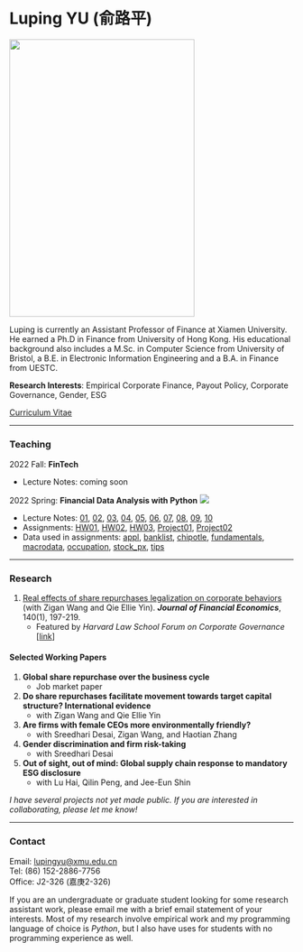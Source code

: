 # Luping YU (俞路平)

<img src="https://lazydingding.github.io/IMG_0246.JPG" width = "328.3" height = "492.5">

Luping is currently an Assistant Professor of Finance at Xiamen University. He earned a Ph.D in Finance from University of Hong Kong. His educational background also includes a M.Sc. in Computer Science from University of Bristol, a B.E. in Electronic Information Engineering and a B.A. in Finance from UESTC.

**Research Interests**: Empirical Corporate Finance, Payout Policy, Corporate Governance, Gender, ESG

[Curriculum Vitae](https://lazydingding.github.io/cv.pdf)

***
### Teaching
2022 Fall: **FinTech**
* Lecture Notes: coming soon

2022 Spring: **Financial Data Analysis with Python** <img src="https://img.icons8.com/color/20/000000/python--v1.png">
* Lecture Notes: [01](https://lupingyu.com/FDAP/FDAP_Lecture_1.pdf), [02](https://lupingyu.com/FDAP/FDAP_2.ipynb), [03](https://lupingyu.com/FDAP/FDAP_3.ipynb), [04](https://lupingyu.com/FDAP/FDAP_4.ipynb), [05](https://lupingyu.com/FDAP/FDAP_5.ipynb), [06](https://lupingyu.com/FDAP/FDAP_6.ipynb), [07](https://lupingyu.com/FDAP/FDAP_7.ipynb), [08](https://lupingyu.com/FDAP/Practice_1.ipynb), [09](https://lupingyu.com/FDAP/Practice_2.ipynb), [10](https://lupingyu.com/FDAP/FDAP_10.pdf)
* Assignments: [HW01](https://lupingyu.com/FDAP/HW1_with_solution.ipynb), [HW02](https://lupingyu.com/FDAP/HW2_with_solution.ipynb), [HW03](https://lupingyu.com/FDAP/HW3_with_solution.ipynb), [Project01](https://lupingyu.com/FDAP/Project_1_with_solution.ipynb), [Project02](https://lupingyu.com/FDAP/Project_2_with_solution.ipynb)
* Data used in assignments: [appl](https://lupingyu.com/FDAP/appl_1980_2014.csv), [banklist](https://lupingyu.com/FDAP/banklist.csv), [chipotle](https://lupingyu.com/FDAP/chipotle.csv), [fundamentals](https://lupingyu.com/FDAP/fundamentals.csv), [macrodata](https://lupingyu.com/FDAP/macrodata.csv), [occupation](https://lupingyu.com/FDAP/occupation.csv), [stock_px](https://lupingyu.com/FDAP/stock_px_2.csv), [tips](https://lupingyu.com/FDAP/tips.csv)

***
### Research
1. [Real effects of share repurchases legalization on corporate behaviors](https://www.sciencedirect.com/science/article/abs/pii/S0304405X2030283X) (with Zigan Wang and Qie Ellie Yin). ***Journal of Financial Economics***, 140(1), 197-219.
    * Featured by *Harvard Law School Forum on Corporate Governance* [[link](https://corpgov.law.harvard.edu/2020/12/09/real-effects-of-share-repurchases-legalization-on-corporate-behaviors/)]

#### Selected Working Papers
1. **Global share repurchase over the business cycle**
    * Job market paper
2. **Do share repurchases facilitate movement towards target capital structure? International evidence**
    * with Zigan Wang and Qie Ellie Yin
3. **Are firms with female CEOs more environmentally friendly?**
    * with Sreedhari Desai, Zigan Wang, and Haotian Zhang
4. **Gender discrimination and firm risk-taking**
    * with Sreedhari Desai
5. **Out of sight, out of mind: Global supply chain response to mandatory ESG disclosure**
    * with Lu Hai, Qilin Peng, and Jee-Eun Shin

*I have several projects not yet made public. If you are interested in collaborating, please let me know!*


***
### Contact
Email: [lupingyu@xmu.edu.cn](mailto:lupingyu@xmu.edu.cn)  
Tel: (86) 152-2886-7756  
Office: J2-326 (嘉庚2-326)

If you are an undergraduate or graduate student looking for some research assistant work, please email me with a brief email statement of your interests. Most of my research involve empirical work and my programming language of choice is *Python*, but I also have uses for students with no programming experience as well.
